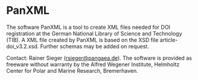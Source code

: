 PanXML
======

The software PanXML is a tool to create XML files needed for DOI registration at the German National Library of Science and Technology (TIB). A XML file created by PanXML is based on the XSD file article-doi_v3.2.xsd. Further schemas may be added on request.

Contact: Rainer Sieger (rsieger@pangaea.de). The software is provided as freeware without warranty by the Alfred Wegener Institute, Helmholtz Center for Polar and Marine Research, Bremerhaven.
